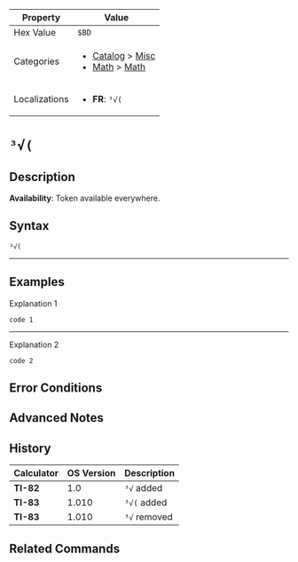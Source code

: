 | Property      | Value |
|---------------|-------|
| Hex Value     | `$BD`|
| Categories    | <ul><li>[Catalog](<../categories/Catalog.md>) > [Misc](<../categories/Catalog.md#Misc>)</li><li>[Math](<../categories/Math.md>) > [Math](<../categories/Math.md#Math>)</li></ul> |
| Localizations | <ul><li><b>FR</b>: `³√(`</li></ul> |

# `³√(`

## Description



<b>Availability</b>: Token available everywhere.

## Syntax
`³√(`

<hr>

## Examples

Explanation 1
```ti-basic
code 1
```
---
Explanation 2
```ti-basic
code 2
```

## Error Conditions


## Advanced Notes


## History
| Calculator | OS Version | Description |
|------------|------------|-------------|
| <b>TI-82</b> | 1.0 | `³√` added
| <b>TI-83</b> | 1.010 | `³√(` added
| <b>TI-83</b> | 1.010 | `³√` removed

## Related Commands

    